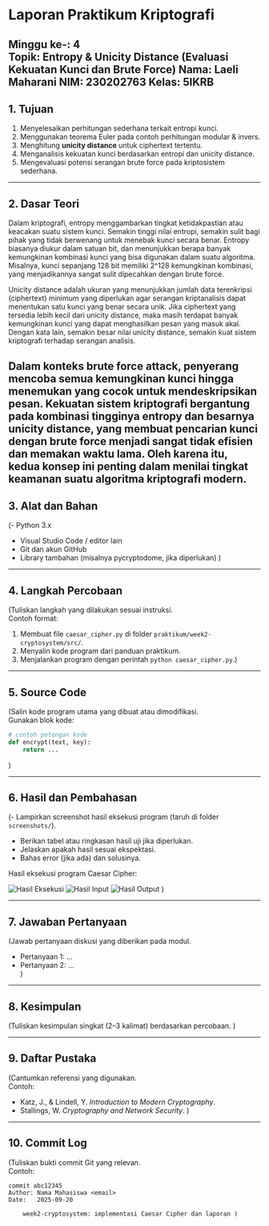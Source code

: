 # Laporan Praktikum Kriptografi
Minggu ke-: 4  
Topik: Entropy & Unicity Distance (Evaluasi Kekuatan Kunci dan Brute Force)
Nama: Laeli Maharani
NIM: 230202763
Kelas: 5IKRB
---

## 1. Tujuan
1. Menyelesaikan perhitungan sederhana terkait entropi kunci.  
2. Menggunakan teorema Euler pada contoh perhitungan modular & invers.  
3. Menghitung **unicity distance** untuk ciphertext tertentu.  
4. Menganalisis kekuatan kunci berdasarkan entropi dan unicity distance.  
5. Mengevaluasi potensi serangan brute force pada kriptosistem sederhana.  
---

## 2. Dasar Teori
Dalam kriptografi, entropy menggambarkan tingkat ketidakpastian atau keacakan suatu sistem kunci. Semakin tinggi nilai entropi, semakin sulit bagi pihak yang tidak berwenang untuk menebak kunci secara benar. Entropy biasanya diukur dalam satuan bit, dan menunjukkan berapa banyak kemungkinan kombinasi kunci yang bisa digunakan dalam suatu algoritma. Misalnya, kunci sepanjang 128 bit memiliki 2^128 kemungkinan kombinasi, yang menjadikannya sangat sulit dipecahkan dengan brute force.

Unicity distance adalah ukuran yang menunjukkan jumlah data terenkripsi (ciphertext) minimum yang diperlukan agar serangan kriptanalisis dapat menentukan satu kunci yang benar secara unik. Jika ciphertext yang tersedia lebih kecil dari unicity distance, maka masih terdapat banyak kemungkinan kunci yang dapat menghasilkan pesan yang masuk akal. Dengan kata lain, semakin besar nilai unicity distance, semakin kuat sistem kriptografi terhadap serangan analisis.

Dalam konteks brute force attack, penyerang mencoba semua kemungkinan kunci hingga menemukan yang cocok untuk mendeskripsikan pesan. Kekuatan sistem kriptografi bergantung pada kombinasi tingginya entropy dan besarnya unicity distance, yang membuat pencarian kunci dengan brute force menjadi sangat tidak efisien dan memakan waktu lama. Oleh karena itu, kedua konsep ini penting dalam menilai tingkat keamanan suatu algoritma kriptografi modern.
---

## 3. Alat dan Bahan
(- Python 3.x  
- Visual Studio Code / editor lain  
- Git dan akun GitHub  
- Library tambahan (misalnya pycryptodome, jika diperlukan)  )

---

## 4. Langkah Percobaan
(Tuliskan langkah yang dilakukan sesuai instruksi.  
Contoh format:
1. Membuat file `caesar_cipher.py` di folder `praktikum/week2-cryptosystem/src/`.
2. Menyalin kode program dari panduan praktikum.
3. Menjalankan program dengan perintah `python caesar_cipher.py`.)

---

## 5. Source Code
(Salin kode program utama yang dibuat atau dimodifikasi.  
Gunakan blok kode:

```python
# contoh potongan kode
def encrypt(text, key):
    return ...
```
)

---

## 6. Hasil dan Pembahasan
(- Lampirkan screenshot hasil eksekusi program (taruh di folder `screenshots/`).  
- Berikan tabel atau ringkasan hasil uji jika diperlukan.  
- Jelaskan apakah hasil sesuai ekspektasi.  
- Bahas error (jika ada) dan solusinya. 

Hasil eksekusi program Caesar Cipher:

![Hasil Eksekusi](screenshots/output.png)
![Hasil Input](screenshots/input.png)
![Hasil Output](screenshots/output.png)
)

---

## 7. Jawaban Pertanyaan
(Jawab pertanyaan diskusi yang diberikan pada modul.  
- Pertanyaan 1: …  
- Pertanyaan 2: …  
)
---

## 8. Kesimpulan
(Tuliskan kesimpulan singkat (2–3 kalimat) berdasarkan percobaan.  )

---

## 9. Daftar Pustaka
(Cantumkan referensi yang digunakan.  
Contoh:  
- Katz, J., & Lindell, Y. *Introduction to Modern Cryptography*.  
- Stallings, W. *Cryptography and Network Security*.  )

---

## 10. Commit Log
(Tuliskan bukti commit Git yang relevan.  
Contoh:
```
commit abc12345
Author: Nama Mahasiswa <email>
Date:   2025-09-20

    week2-cryptosystem: implementasi Caesar Cipher dan laporan )
```
